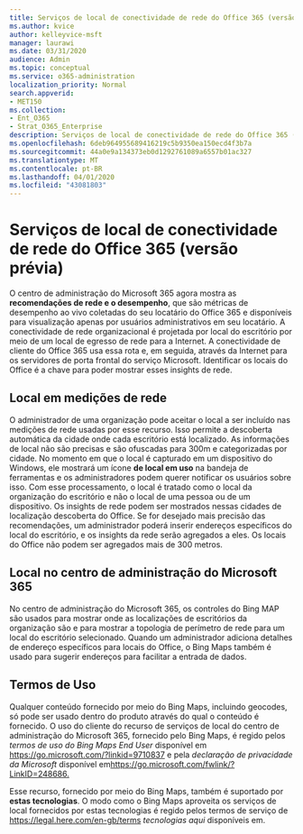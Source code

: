 ```yaml
---
title: Serviços de local de conectividade de rede do Office 365 (versão prévia)
ms.author: kvice
author: kelleyvice-msft
manager: laurawi
ms.date: 03/31/2020
audience: Admin
ms.topic: conceptual
ms.service: o365-administration
localization_priority: Normal
search.appverid:
- MET150
ms.collection:
- Ent_O365
- Strat_O365_Enterprise
description: Serviços de local de conectividade de rede do Office 365 (versão prévia)
ms.openlocfilehash: 6deb964955689416219c5b9350ea150ecd4f3b7a
ms.sourcegitcommit: 44a0e9a134373eb0d1292761089a6557b01ac327
ms.translationtype: MT
ms.contentlocale: pt-BR
ms.lasthandoff: 04/01/2020
ms.locfileid: "43081803"
---
```

# <a name="office-365-network-connectivity-location-services-preview"></a>Serviços de local de conectividade de rede do Office 365 (versão prévia)

O centro de administração do Microsoft 365 agora mostra as **recomendações de rede e o desempenho**, que são métricas de desempenho ao vivo coletadas do seu locatário do Office 365 e disponíveis para visualização apenas por usuários administrativos em seu locatário. A conectividade de rede organizacional é projetada por local do escritório por meio de um local de egresso de rede para a Internet. A conectividade de cliente do Office 365 usa essa rota e, em seguida, através da Internet para os servidores de porta frontal do serviço Microsoft. Identificar os locais do Office é a chave para poder mostrar esses insights de rede.

## <a name="location-in-network-measurements"></a>Local em medições de rede

O administrador de uma organização pode aceitar o local a ser incluído nas medições de rede usadas por esse recurso. Isso permite a descoberta automática da cidade onde cada escritório está localizado. As informações de local não são precisas e são ofuscadas para 300m e categorizadas por cidade. No momento em que o local é capturado em um dispositivo do Windows, ele mostrará um ícone **de local em uso** na bandeja de ferramentas e os administradores podem querer notificar os usuários sobre isso. Com esse processamento, o local é tratado como o local da organização do escritório e não o local de uma pessoa ou de um dispositivo. Os insights de rede podem ser mostrados nessas cidades de localização descoberta do Office. Se for desejado mais precisão das recomendações, um administrador poderá inserir endereços específicos do local do escritório, e os insights da rede serão agregados a eles. Os locais do Office não podem ser agregados mais de 300 metros.

## <a name="location-in-the-microsoft-365-admin-center"></a>Local no centro de administração do Microsoft 365

No centro de administração do Microsoft 365, os controles do Bing MAP são usados para mostrar onde as localizações de escritórios da organização são e para mostrar a topologia de perímetro de rede para um local do escritório selecionado. Quando um administrador adiciona detalhes de endereço específicos para locais do Office, o Bing Maps também é usado para sugerir endereços para facilitar a entrada de dados.

## <a name="terms-of-use"></a>Termos de Uso

Qualquer conteúdo fornecido por meio do Bing Maps, incluindo geocodes, só pode ser usado dentro do produto através do qual o conteúdo é fornecido. O uso do cliente do recurso de serviços de local do centro de administração do Microsoft 365, fornecido pelo Bing Maps, é regido pelos _termos de uso do Bing Maps End User_ disponível em <https://go.microsoft.com/?linkid=9710837> e pela _declaração de privacidade da Microsoft_ disponível em<https://go.microsoft.com/fwlink/?LinkID=248686.>

Esse recurso, fornecido por meio do Bing Maps, também é suportado por **estas tecnologias**. O modo como o Bing Maps aproveita os serviços de local fornecidos por estas tecnologias é regido pelos termos de serviço de <https://legal.here.com/en-gb/terms> _tecnologias aqui_ disponíveis em.
